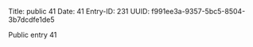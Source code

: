 Title: public 41
Date: 41
Entry-ID: 231
UUID: f991ee3a-9357-5bc5-8504-3b7dcdfe1de5

Public entry 41
